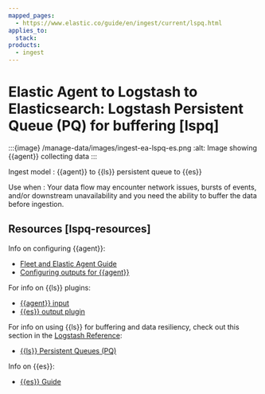 ```yaml
---
mapped_pages:
  - https://www.elastic.co/guide/en/ingest/current/lspq.html
applies_to:
  stack:
products:
  - ingest
---
```


# Elastic Agent to Logstash to Elasticsearch: Logstash Persistent Queue (PQ) for buffering [lspq]

:::{image} /manage-data/images/ingest-ea-lspq-es.png
:alt: Image showing {{agent}} collecting data
:::

Ingest model
:   {{agent}} to {{ls}} persistent queue to {{es}}

Use when
:   Your data flow may encounter network issues, bursts of events, and/or downstream unavailability and you need the ability to buffer the data before ingestion.


## Resources [lspq-resources]

Info on configuring {{agent}}:

* [Fleet and Elastic Agent Guide](/reference/fleet/index.md)
* [Configuring outputs for {{agent}}](/reference/fleet/elastic-agent-output-configuration.md)

For info on {{ls}} plugins:

* [{{agent}} input](logstash-docs-md://lsr/plugins-inputs-elastic_agent.md)
* [{{es}} output plugin](logstash-docs-md://lsr/plugins-outputs-elasticsearch.md)

For info on using {{ls}} for buffering and data resiliency, check out this section in the [Logstash Reference](logstash://reference/index.md):

* [{{ls}} Persistent Queues (PQ)](logstash://reference/persistent-queues.md)

Info on {{es}}:

* [{{es}} Guide](elasticsearch://reference/index.md)

